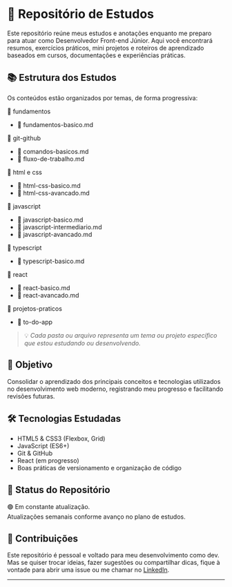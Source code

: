 # 🧠 Repositório de Estudos

Este repositório reúne meus estudos e anotações enquanto me preparo para atuar como Desenvolvedor Front-end Júnior. Aqui você encontrará resumos, exercícios práticos, mini projetos e roteiros de aprendizado baseados em cursos, documentações e experiências práticas.

## 📚 Estrutura dos Estudos

Os conteúdos estão organizados por temas, de forma progressiva:

📁 fundamentos
- 📄 fundamentos-basico.md

📁 git-github
- 📄 comandos-basicos.md
- 📄 fluxo-de-trabalho.md

📁 html e css
- 📄 html-css-basico.md
- 📄 html-css-avancado.md

📁 javascript
- 📄 javascript-basico.md
- 📄 javascript-intermediario.md
- 📄 javascript-avancado.md

📁 typescript
- 📄 typescript-basico.md

📁 react
- 📄 react-basico.md
- 📄 react-avancado.md

📁 projetos-praticos
- 📁 to-do-app


> 💡 *Cada pasta ou arquivo representa um tema ou projeto específico que estou estudando ou desenvolvendo.*

## 🚀 Objetivo

Consolidar o aprendizado dos principais conceitos e tecnologias utilizados no desenvolvimento web moderno, registrando meu progresso e facilitando revisões futuras.

## 🛠️ Tecnologias Estudadas

- HTML5 & CSS3 (Flexbox, Grid)
- JavaScript (ES6+)
- Git & GitHub
- React (em progresso)
- Boas práticas de versionamento e organização de código

## 📌 Status do Repositório

🟢 Em constante atualização.  
Atualizações semanais conforme avanço no plano de estudos.

## 🤝 Contribuições

Este repositório é pessoal e voltado para meu desenvolvimento como dev. Mas se quiser trocar ideias, fazer sugestões ou compartilhar dicas, fique à vontade para abrir uma issue ou me chamar no [LinkedIn](https://www.linkedin.com/in/abimaelrss).

---

